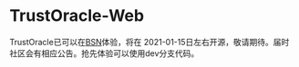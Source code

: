 # TrustOracle-Web
 TrustOracle已可以在[BSN](https://www.bsnbase.com/)体验，将在 2021-01-15日左右开源，敬请期待。届时社区会有相应公告。抢先体验可以使用dev分支代码。
